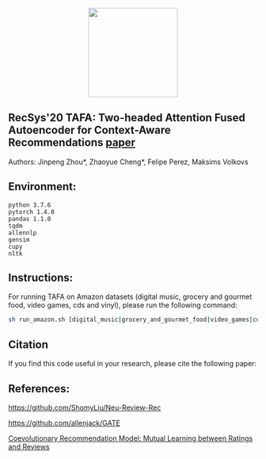 <p align="center">
<a href="https://layer6.ai/"><img src="https://github.com/layer6ai-labs/DropoutNet/blob/master/logs/logobox.jpg" width="180"></a>
</p>

## RecSys'20 TAFA: Two-headed Attention Fused Autoencoder for Context-Aware Recommendations [paper](http://www.cs.toronto.edu/~mvolkovs/recsys2020_tafa.pdf)

Authors: Jinpeng Zhou*, Zhaoyue Cheng*, Felipe Perez, Maksims Volkovs

<a name="Environment"/>

## Environment:
```
python 3.7.6
pytorch 1.4.0
pandas 1.1.0
tqdm
allennlp
gensim
cupy
nltk
```
<a name="instructions"/>

## Instructions:

For running TAFA on Amazon datasets (digital music, grocery and gourmet food, video games, cds and vinyl), please run the following command:
```bash
sh run_amazon.sh [digital_music|grocery_and_gourmet_food|video_games|cds_and_vinyl]
```

<a name="citation"/>

## Citation

If you find this code useful in your research, please cite the following paper:

<a name="references"/>

## References:

<https://github.com/ShomyLiu/Neu-Review-Rec>

<https://github.com/allenjack/GATE>

[Coevolutionary Recommendation Model: Mutual Learning between Ratings and Reviews](https://dl.acm.org/doi/10.1145/3178876.3186158)
